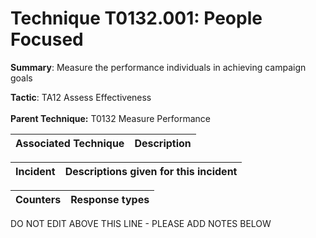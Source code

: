 # Technique T0132.001: People Focused

**Summary**: Measure the performance individuals in achieving campaign goals

**Tactic**: TA12 Assess Effectiveness <br><br>**Parent Technique:** T0132 Measure Performance


| Associated Technique | Description |
| --------- | ------------------------- |



| Incident | Descriptions given for this incident |
| -------- | -------------------- |



| Counters | Response types |
| -------- | -------------- |


DO NOT EDIT ABOVE THIS LINE - PLEASE ADD NOTES BELOW